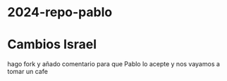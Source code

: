 # 2024-repo-pablo
# Cambios Israel
hago fork y añado comentario para que Pablo lo acepte y nos vayamos a tomar un cafe
